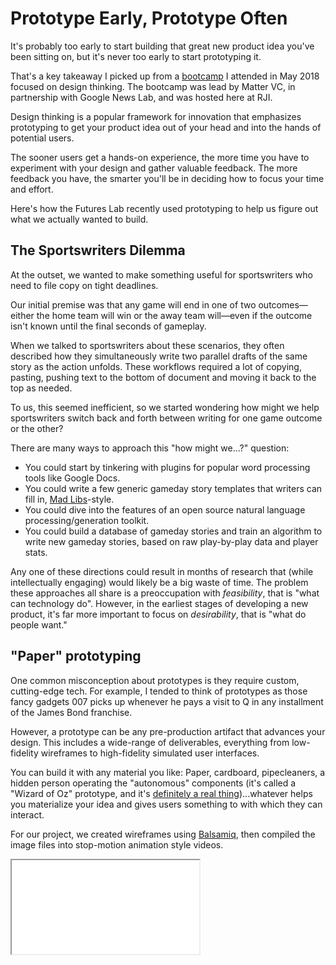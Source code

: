 # Prototype Early, Prototype Often

It's probably too early to start building that great new product idea you've been sitting on, but it's never too early to start prototyping it.

That's a key takeaway I picked up from a [bootcamp](https://medium.com/matter-driven-narrative/a-lot-more-experiments-open-matter-e3088db96fb) I attended in May 2018 focused on design thinking. The bootcamp was lead by Matter VC, in partnership with Google News Lab, and was hosted here at RJI.

Design thinking is a popular framework for innovation that emphasizes prototyping to get your product idea out of your head and into the hands of potential users.

The sooner users get a hands-on experience, the more time you have to experiment with your design and gather valuable feedback. The more feedback you have, the smarter you'll be in deciding how to focus your time and effort.

Here's how the Futures Lab recently used prototyping to help us figure out what we actually wanted to build.

## The Sportswriters Dilemma

At the outset, we wanted to make something useful for sportswriters who need to file copy on tight deadlines.

Our initial premise was that any game will end in one of two outcomes—either the home team will win or the away team will—even if the outcome isn't known until the final seconds of gameplay.

When we talked to sportswriters about these scenarios, they often described how they simultaneously write two parallel drafts of the same story as the action unfolds. These workflows required a lot of copying, pasting, pushing text to the bottom of document and moving it back to the top as needed.

To us, this seemed inefficient, so we started wondering how might we help sportswriters switch back and forth between writing for one game outcome or the other?

There are many ways to approach this "how might we...?" question:

* You could start by tinkering with plugins for popular word processing tools like Google Docs.
* You could write a few generic gameday story templates that writers can fill in, [Mad Libs](http://www.madlibs.com/)-style.
* You could dive into the features of an open source natural language processing/generation toolkit.
* You could build a database of gameday stories and train an algorithm to write new gameday stories, based on raw play-by-play data and player stats.

Any one of these directions could result in months of research that (while intellectually engaging) would likely be a big waste of time. The problem these approaches all share is a preoccupation with *feasibility*, that is "what can technology do". However, in the earliest stages of developing a new product, it's far more important to focus on *desirability*, that is "what do people want."

## "Paper" prototyping

One common misconception about prototypes is they require custom, cutting-edge tech. For example, I tended to think of prototypes as those fancy gadgets 007 picks up whenever he pays a visit to Q in any installment of the James Bond franchise.

However, a prototype can be any pre-production artifact that advances your design. This includes a wide-range of deliverables, everything from low-fidelity wireframes to high-fidelity simulated user interfaces.

You can build it with any material you like: Paper, cardboard, pipecleaners, a hidden person operating the "autonomous" components (it's called a "Wizard of Oz" prototype, and it's [definitely a real thing](https://en.wikipedia.org/wiki/Wizard_of_Oz_experiment))...whatever helps you materialize your idea and gives users something to with which they can interact.

For our project, we created wireframes using [Balsamiq](https://balsamiq.com/wireframes/), then compiled the image files into stop-motion animation style videos.

<iframe src="game-day-writer-prototype.s3-website.us-east-2.amazonaws.com" </iframe>

## Field Research

Granted, our first prototype was a little rough. However, it allowed us to test key assumptions embedded in our idea. Specifically:

* Are there really just two versions of a single gameday story?
* Is there really a lot of overlap between these two versions of the story? (Otherwise, why not just switch between two completely separate documents?)

To answer those questions, we took a field trip to Kansas City during baseball season and visited the Kauffman Stadium press box. We talked to sportswriters about their jobs, observed their work routines and showed them our prototype.

The feedback was rather mixed. One writer described the potential tool as "handy". However, no one could imagine it easily fitting into their existing workflows. Rustin Dodd of *The Athletic* summed up our challenge quite lucidly. "Every reporter is different about how they organize their thoughts on deadline," Dodd said.

An innovative product in this space would need to surpass the freedom and flexibility of the text editing environments these journalists were already using. Our idea simply did not meet that threshold.

Still, we walked away with a lot of potent insights.

For starters, we realized the pacing of basketball and baseball are extremely different. The frenetic scenario depicted in our prototype, where the winner and the loser keep switching places into the final minutes, wasn't that familiar to writers who cover baseball.

We also observed that every sportswriter working on a Mac was writing in TextEdit, the default text editor pre-installed on every Mac since 2001. When we asked why, two answers stuck out:

1. The computer came that way. They didn't have to download or install anything.
2. TextEdit's application window is small and unobstrusive. This is important if you're working on 13-inch monitor with mlb.com, Twitter, other websites and several text files all open at once. Screen real estate is precious.

Finally, we noticed that during the game sportswriters are really active on Twitter, providing off-the-cuff context and analysis as the action unfolds. They often re-purpose the text of these tweets later when they file copy at the end of the game.

Many of these insights came from our interviews and observations. Take note, reporters, because you're already *really* good at these research methods that are incredibly useful for early stage design work.

## Ideate and Iterate

Basically, we needed to go back to the drawing board. This was a hardly a setback, though, since we never really left the drawing board.

The insight that stuck out most for us was the one about Twitter. While not that surprising, the fact that journalists re-purpose so much of what they share on Twitter felt important, especially to those of us with previous experience covering breaking news.

We decided to broaden our scope. Maybe we should make something, not just for sportswriters, but for any journalist covering a live event: a city council meeting, a press conference...anything where journalists first share their observations on Twitter and file copy later.

Broadening your design scope tends to be easier than narrowing it. When you've done the work to discover salient insights in a specific context, you can look around to see if they hold up in related contexts. 

The next key step that helped us adapt, rather counter-intuitively, was adding a design constraint: What if the entire user experience stayed in Twitter?

This choice wasn't arbitrary. As we discovered, journalists aren't eager to download new apps or figure out new user interfaces. Instead, maybe we could leverage the affordances of Twitter, which is already integrated into the workflows of many journalists.

At first, we called it "Magic Follower".

[ imgs of new prototype ]

We imagined it as of personal assistant that lived on Twitter. Reporters out covering live events would interact with it via direct message on Twitter, just as they might with a colleague back in the newsroom.

[ imgs of new prototype ]

The feedback we gathered from this new prototype was uniformly positive. That gave us the confidence we needed to actually build it.

## Summing up

Often we think about innovation in terms of *problem-solving*, but it's more practical to think in terms of *problem-framing*.

If you're focused on solving a problem, then it's easy to over-invest in any idea that feels like the right solution, even to the contrary of new information about what people really want.

Instead, think of every product idea as a stepping stone that may take you closer to understanding the problem. Early in your project's lifecycle, you want to take leaps—even really big ones—before you lock in development plans.

Prototyping helps you make those early leaps by testing your intuitions against the real world. The feedback you gather from prototyping can help you refine your design while the stakes are low and your capacity to adapt is high. 

In the next segment, we'll get down and nerdy with details how we made TweetsToText using [Twitter's Account Activity API](https://developer.twitter.com/en/products/accounts-and-users/account-activity-api.html).




